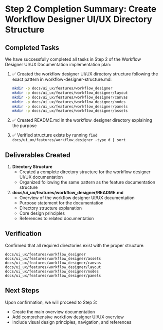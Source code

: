 # Step 2 Completion Summary: Create Workflow Designer UI/UX Directory Structure

## Completed Tasks

We have successfully completed all tasks in Step 2 of the Workflow Designer UI/UX Documentation implementation plan:


1. ✅ Created the workflow designer UI/UX directory structure following the exact pattern in workflow-designer-structure.md:

   ```bash
   mkdir -p docs/ui_ux/features/workflow_designer
   mkdir -p docs/ui_ux/features/workflow_designer/layout
   mkdir -p docs/ui_ux/features/workflow_designer/canvas
   mkdir -p docs/ui_ux/features/workflow_designer/nodes
   mkdir -p docs/ui_ux/features/workflow_designer/panels
   mkdir -p docs/ui_ux/features/workflow_designer/assets
   ```
2. ✅ Created README.md in the workflow_designer directory explaining the purpose
3. ✅ Verified structure exists by running `find docs/ui_ux/features/workflow_designer -type d | sort`

## Deliverables Created


1. **Directory Structure**
   * Created a complete directory structure for the workflow designer UI/UX documentation
   * Organized following the same pattern as the feature documentation structure
2. **docs/ui_ux/features/workflow_designer/README.md**
   * Overview of the workflow designer UI/UX documentation
   * Purpose statement for the documentation
   * Directory structure explanation
   * Core design principles
   * References to related documentation

## Verification

Confirmed that all required directories exist with the proper structure:

```
docs/ui_ux/features/workflow_designer
docs/ui_ux/features/workflow_designer/assets
docs/ui_ux/features/workflow_designer/canvas
docs/ui_ux/features/workflow_designer/layout
docs/ui_ux/features/workflow_designer/nodes
docs/ui_ux/features/workflow_designer/panels
```

## Next Steps

Upon confirmation, we will proceed to Step 3:

* Create the main overview documentation
* Add comprehensive workflow designer UI/UX overview
* Include visual design principles, navigation, and references


